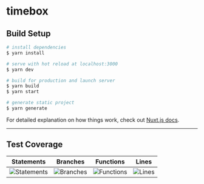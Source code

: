 # timebox

## Build Setup

```bash
# install dependencies
$ yarn install

# serve with hot reload at localhost:3000
$ yarn dev

# build for production and launch server
$ yarn build
$ yarn start

# generate static project
$ yarn generate
```

For detailed explanation on how things work, check out [Nuxt.js docs](https://nuxtjs.org).

---

## Test Coverage
| Statements                | Branches                | Functions                | Lines                |
| ------------------------- | ----------------------- | ------------------------ | -------------------- |
| ![Statements](https://img.shields.io/badge/Coverage-77.09%25-red.svg) | ![Branches](https://img.shields.io/badge/Coverage-78.85%25-red.svg) | ![Functions](https://img.shields.io/badge/Coverage-80.72%25-yellow.svg) | ![Lines](https://img.shields.io/badge/Coverage-76.79%25-red.svg) |
